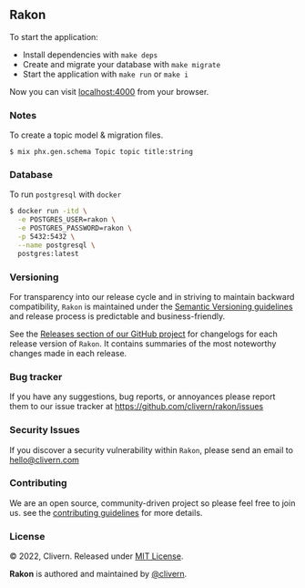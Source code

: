 ## Rakon

To start the application:

- Install dependencies with `make deps`
- Create and migrate your database with `make migrate`
- Start the application with `make run` or `make i`

Now you can visit [localhost:4000](http://localhost:4000) from your browser.


### Notes

To create a topic model & migration files.

```
$ mix phx.gen.schema Topic topic title:string
```


### Database

To run `postgresql` with `docker`

```zsh
$ docker run -itd \
  -e POSTGRES_USER=rakon \
  -e POSTGRES_PASSWORD=rakon \
  -p 5432:5432 \
  --name postgresql \
  postgres:latest
```


### Versioning

For transparency into our release cycle and in striving to maintain backward compatibility, `Rakon` is maintained under the [Semantic Versioning guidelines](https://semver.org/) and release process is predictable and business-friendly.

See the [Releases section of our GitHub project](https://github.com/clivern/rakon/releases) for changelogs for each release version of `Rakon`. It contains summaries of the most noteworthy changes made in each release.


### Bug tracker

If you have any suggestions, bug reports, or annoyances please report them to our issue tracker at https://github.com/clivern/rakon/issues


### Security Issues

If you discover a security vulnerability within `Rakon`, please send an email to [hello@clivern.com](mailto:hello@clivern.com)


### Contributing

We are an open source, community-driven project so please feel free to join us. see the [contributing guidelines](CONTRIBUTING.md) for more details.


### License

© 2022, Clivern. Released under [MIT License](https://opensource.org/licenses/mit-license.php).

**Rakon** is authored and maintained by [@clivern](http://github.com/clivern).

